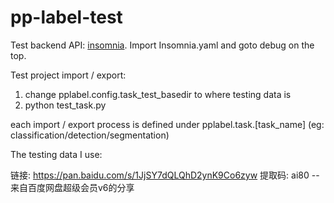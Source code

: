 # pp-label-test

Test backend API: [insomnia](https://github.com/Kong/insomnia). Import Insomnia.yaml and goto debug on the top.

Test project import / export:
1. change pplabel.config.task_test_basedir to where testing data is
2. python test_task.py

each import / export process is defined under pplabel.task.[task_name] (eg: classification/detection/segmentation)

The testing data I use:

链接: https://pan.baidu.com/s/1JjSY7dQLQhD2ynK9Co6zyw 提取码: ai80 --来自百度网盘超级会员v6的分享
